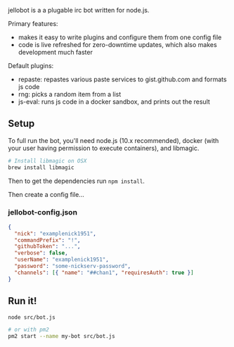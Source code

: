 jellobot is a a plugable irc bot written for node.js.

Primary features:

- makes it easy to write plugins and configure them from one config file
- code is live refreshed for zero-downtime updates, which also makes development much
  faster

Default plugins:

- repaste: repastes various paste services to gist.github.com and formats js code
- rng: picks a random item from a list
- js-eval: runs js code in a docker sandbox, and prints out the result

## Setup

To full run the bot, you'll need node.js (10.x recommended), docker (with your user
having permission to execute containers), and libmagic.

```sh
# Install libmagic on OSX
brew install libmagic
```

Then to get the dependencies run `npm install`.

Then create a config file...

### jellobot-config.json

```json
{
  "nick": "examplenick1951",
  "commandPrefix": "!",
  "githubToken": "...",
  "verbose": false,
  "userName": "examplenick1951",
  "password": "some-nickserv-password",
  "channels": [{ "name": "##chan1", "requiresAuth": true }]
}
```

## Run it!

```sh
node src/bot.js

# or with pm2
pm2 start --name my-bot src/bot.js
```
